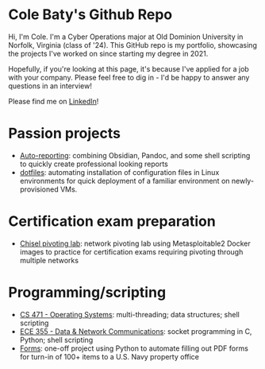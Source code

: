 # Cole Baty's Github Repo

Hi, I'm Cole.  I'm a Cyber Operations major at Old Dominion University in
Norfolk, Virginia (class of '24). This GitHub repo is my portfolio, showcasing
the projects I've worked on since starting my degree in 2021.

Hopefully, if you're looking at this page, it's because I've applied for a job
with your company.  Please feel free to dig in - I'd be happy to answer any
questions in an interview! 

Please find me on [LinkedIn](https://www.linkedin.com/in/cole-baty/)!


# Passion projects
*  [Auto-reporting](https://github.com/colebaty/auto-reporting): combining
   Obsidian, Pandoc, and some shell scripting to quickly create professional
   looking reports
*  [dotfiles](https://github.com/colebaty/dotfiles): automating installation of
   configuration files in Linux environments for quick deployment of a familiar
   environment on newly-provisioned VMs.

# Certification exam preparation

*  [Chisel pivoting lab](https://github.com/colebaty/chisel): network pivoting
   lab using Metasploitable2 Docker images to practice for certification exams
   requiring pivoting through multiple networks

# Programming/scripting

*  [CS 471 - Operating Systems](http://github.com/colebaty/cs471):
   multi-threading; data structures; shell scripting
*  [ECE 355 - Data & Network
   Communications](http://github.com/colebaty/ece355): socket programming in C,
   Python; shell scripting
*  [Forms](http://github.com/colebaty/forms): one-off project using Python to
   automate filling out PDF forms for turn-in of 100+ items to a U.S. Navy
   property office


